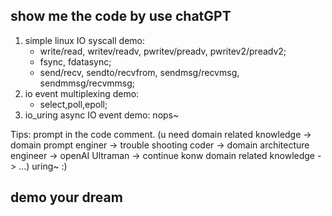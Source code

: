 ## show me the code by use chatGPT
1. simple linux IO syscall demo:
    * write/read, writev/readv, pwritev/preadv, pwritev2/preadv2;
    * fsync, fdatasync;
    * send/recv, sendto/recvfrom, sendmsg/recvmsg, sendmmsg/recvmmsg;
2. io event multiplexing demo:
    * select,poll,epoll;
3. io_uring async IO event demo: nops~

Tips: prompt in the code comment. (u need domain related knowledge -> domain prompt enginer -> trouble shooting coder -> domain architecture engineer -> openAI Ultraman -> continue konw domain related knowledge -> ...) uring~ :)

## demo your dream